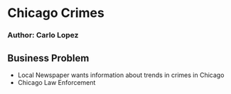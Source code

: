 # Chicago Crimes 
### Author: Carlo Lopez

## Business Problem
- Local Newspaper wants information about trends in crimes in Chicago
- Chicago Law Enforcement 
